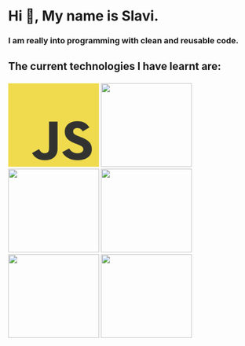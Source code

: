  # Hi 👋, My name is Slavi.
 ### I am really into programming with clean and reusable code.
 ## The current technologies I have learnt are:
 ### <img src="https://github.com/Slaviiiii/Slaviiiii/blob/main/images/Js-logo.png" width="185" height="170" /> <img src="https://github.com/Slaviiiii/Slaviiiii/assets/106228555/d1a58d4a-38ef-42c7-8681-b55def33a5c7" width="185" height="170" /> <img src="https://github.com/Slaviiiii/Slaviiiii/assets/106228555/7b8368f3-0f10-41a7-a87c-8307c493716e" width="185" height="170" /> <img src="https://github.com/Slaviiiii/Slaviiiii/assets/106228555/1da7523c-b7c8-4f8f-8d0d-302cf4738fdc" width="185" height="170" /> <img src="https://github.com/Slaviiiii/Slaviiiii/assets/106228555/e42e84b2-53b0-4cc2-904d-cbf8b552896a" width="185" height="170" /> <img src="https://github.com/Slaviiiii/Slaviiiii/assets/106228555/1da7523c-b7c8-4f8f-8d0d-302cf4738fdc" width="185" height="170" />
